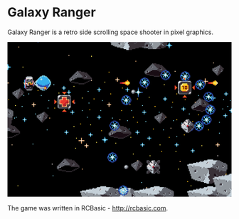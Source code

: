 # Galaxy Ranger
Galaxy Ranger is a retro side scrolling space shooter in pixel graphics.

![Screenshot](./DATA/MISC/Screenshot.png)

The game was written in RCBasic - http://rcbasic.com.
